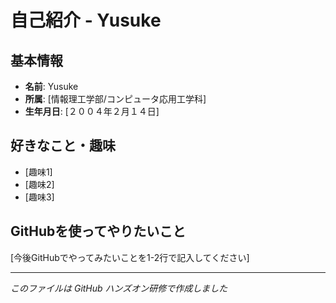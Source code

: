 # 自己紹介 - Yusuke

## 基本情報
- **名前**: Yusuke
- **所属**: [情報理工学部/コンピュータ応用工学科]
- **生年月日**: [２００４年２月１４日]

## 好きなこと・趣味
- [趣味1]
- [趣味2]
- [趣味3]

## GitHubを使ってやりたいこと
[今後GitHubでやってみたいことを1-2行で記入してください]

---
*このファイルは GitHub ハンズオン研修で作成しました*